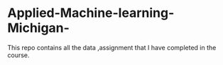 # Applied-Machine-learning-Michigan-
This repo contains all the data ,assignment that I have completed in the course.
